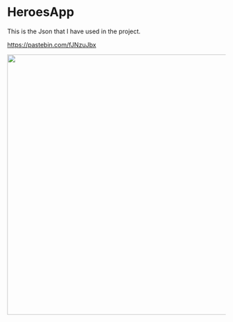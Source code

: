 <H1>
HeroesApp
</H1>


This is the Json that I have used in the project.

https://pastebin.com/fJNzuJbx


<p align="center">
<img src="https://user-images.githubusercontent.com/34707669/65158943-fd5a7400-da3b-11e9-8888-709f80a60237.gif" height="600">
</p>




